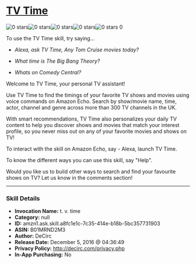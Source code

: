 # [TV Time](http://alexa.amazon.com/#skills/amzn1.ask.skill.a8fc1e1c-7c35-414e-b18b-5bc357731903)
![0 stars](../../images/ic_star_border_black_18dp_1x.png)![0 stars](../../images/ic_star_border_black_18dp_1x.png)![0 stars](../../images/ic_star_border_black_18dp_1x.png)![0 stars](../../images/ic_star_border_black_18dp_1x.png)![0 stars](../../images/ic_star_border_black_18dp_1x.png) 0

To use the TV Time skill, try saying...

* *Alexa, ask TV Time, Any Tom Cruise movies today?*

* *What time is The Big Bang Theory?*

* *Whats on Comedy Central?*

Welcome to TV Time, your personal TV assistant!

Use TV Time to find the timings of your favorite TV shows and movies using voice commands on Amazon Echo. Search by show/movie name, time, actor, channel and genre across more than 300 TV channels in the UK.

With smart recommendations, TV Time also personalizes your daily TV content to help you discover shows and movies that match your interest profile, so you never miss out on any of your favorite movies and shows on TV!

To interact with the skill on Amazon Echo, say - Alexa, launch TV Time.

To know the different ways you can use this skill, say "Help".

Would you like us to build other ways to search and find your favourite shows on TV? Let us know in the comments section!

***

### Skill Details

* **Invocation Name:** t. v. time
* **Category:** null
* **ID:** amzn1.ask.skill.a8fc1e1c-7c35-414e-b18b-5bc357731903
* **ASIN:** B01MRND2M3
* **Author:** DeCirc
* **Release Date:** December 5, 2016 @ 04:36:49
* **Privacy Policy:** http://decirc.com/privacy.php
* **In-App Purchasing:** No
